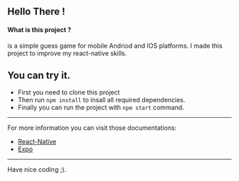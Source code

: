 ## Hello There !

#### What is this project ?

is a simple guess game for mobile Andriod and IOS platforms. I made this project to improve my react-native skills.

## You can try it.

- First you need to clone this project
- Then run `npm install` to insall all required dependencies.
- Finally you can run the project with `npm start` command.

---

For more information you can visit those documentations:

- [React-Native](http://reactnative.dev/ "React-Native")
- [Expo](https://expo.dev/ "Expo")

---

Have nice coding ;).
